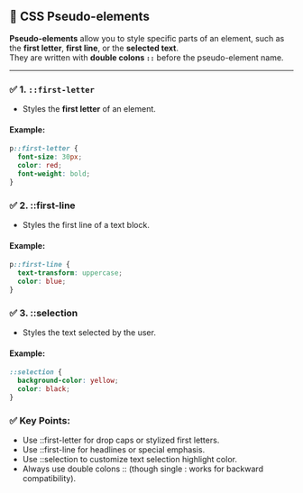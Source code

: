 ## 🎨 CSS Pseudo-elements

**Pseudo-elements** allow you to style specific parts of an element, such as the **first letter**, **first line**, or the **selected text**.  
They are written with **double colons `::`** before the pseudo-element name.

---

### ✅ 1. `::first-letter`
- Styles the **first letter** of an element.

#### Example:
```css
p::first-letter {
  font-size: 30px;
  color: red;
  font-weight: bold;
}
```
### ✅ 2. ::first-line
- Styles the first line of a text block.

#### Example:
```css
p::first-line {
  text-transform: uppercase;
  color: blue;
}
```
### ✅ 3. ::selection
- Styles the text selected by the user.

#### Example:
```css
::selection {
  background-color: yellow;
  color: black;
}
```
### ✅ Key Points:
- Use ::first-letter for drop caps or stylized first letters.
- Use ::first-line for headlines or special emphasis.
- Use ::selection to customize text selection highlight color.
- Always use double colons :: (though single : works for backward compatibility).